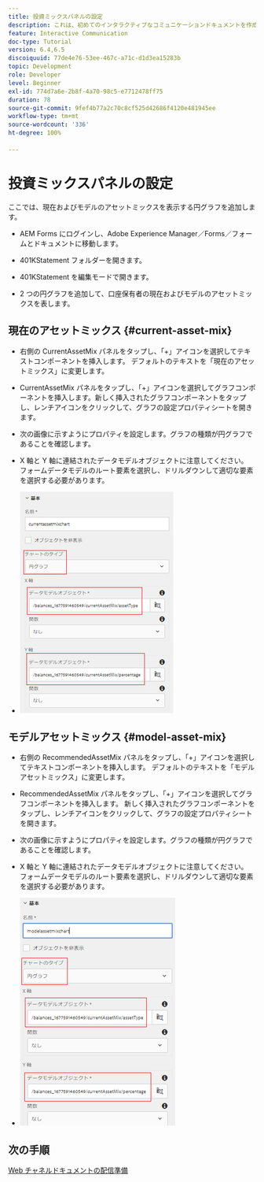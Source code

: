 ```yaml
---
title: 投資ミックスパネルの設定
description: これは、初めてのインタラクティブなコミュニケーションドキュメントを作成するための、複数の手順からなるチュートリアルの第 11 部です。この部分では、現在の投資ミックスとモデルの投資ミックスを表示する円グラフを追加します。
feature: Interactive Communication
doc-type: Tutorial
version: 6.4,6.5
discoiquuid: 77de4e76-53ee-467c-a71c-d1d3ea15283b
topic: Development
role: Developer
level: Beginner
exl-id: 774d7a6e-2b8f-4a70-98c5-e7712478ff75
duration: 78
source-git-commit: 9fef4b77a2c70c8cf525d42686f4120e481945ee
workflow-type: tm+mt
source-wordcount: '336'
ht-degree: 100%

---
```


# 投資ミックスパネルの設定

ここでは、現在およびモデルのアセットミックスを表示する円グラフを追加します。

* AEM Forms にログインし、Adobe Experience Manager／Forms／フォームとドキュメントに移動します。

* 401KStatement フォルダーを開きます。

* 401KStatement を編集モードで開きます。

* 2 つの円グラフを追加して、口座保有者の現在およびモデルのアセットミックスを表します。

## 現在のアセットミックス {#current-asset-mix}

* 右側の CurrentAssetMix パネルをタップし、「+」アイコンを選択してテキストコンポーネントを挿入します。 デフォルトのテキストを「現在のアセットミックス」に変更します。

* CurrentAssetMix パネルをタップし、「+」アイコンを選択してグラフコンポーネントを挿入します。新しく挿入されたグラフコンポーネントをタップし、レンチアイコンをクリックして、グラフの設定プロパティシートを開きます。

* 次の画像に示すようにプロパティを設定します。グラフの種類が円グラフであることを確認します。

* X 軸と Y 軸に連結されたデータモデルオブジェクトに注意してください。 フォームデータモデルのルート要素を選択し、ドリルダウンして適切な要素を選択する必要があります。

* ![currentassetmix](assets/currentassetmixchart.png)

## モデルアセットミックス {#model-asset-mix}

* 右側の RecommendedAssetMix パネルをタップし、「+」アイコンを選択してテキストコンポーネントを挿入します。 デフォルトのテキストを「モデルアセットミックス」に変更します。

* RecommendedAssetMix パネルをタップし、「+」アイコンを選択してグラフコンポーネントを挿入します。 新しく挿入されたグラフコンポーネントをタップし、レンチアイコンをクリックして、グラフの設定プロパティシートを開きます。

* 次の画像に示すようにプロパティを設定します。グラフの種類が円グラフであることを確認します。

* X 軸と Y 軸に連結されたデータモデルオブジェクトに注意してください。 フォームデータモデルのルート要素を選択し、ドリルダウンして適切な要素を選択する必要があります。

* ![assettype](assets/modelassettypechart.png)

## 次の手順

[Web チャネルドキュメントの配信準備](./parttwelve.md)
